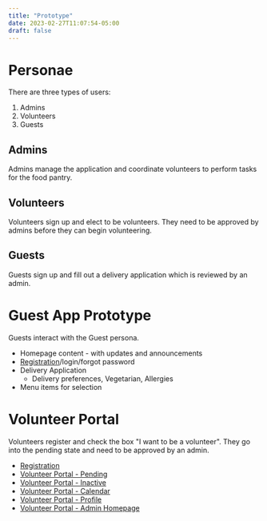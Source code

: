 ```yaml
---
title: "Prototype"
date: 2023-02-27T11:07:54-05:00
draft: false
---
```

# Personae
There are three types of users:

1. Admins
1. Volunteers
1. Guests

## Admins
Admins manage the application and coordinate volunteers to perform tasks for the food pantry.

## Volunteers
Volunteers sign up and elect to be volunteers.  They need to be approved by admins before they can begin volunteering.

## Guests
Guests sign up and fill out a delivery application which is reviewed by an admin.


# Guest App Prototype
Guests interact with the Guest persona.
- Homepage content - with updates and announcements
- [Registration](/registration/)/login/forgot password
- Delivery Application
  - Delivery preferences, Vegetarian, Allergies
- Menu items for selection

# Volunteer Portal
Volunteers register and check the box "I want to be a volunteer".  They go into the pending state and need to be approved by an admin.

- [Registration](/registration/)
- [Volunteer Portal - Pending](/volunteer/pending/)
- [Volunteer Portal - Inactive](/volunteer/inactive/)
- [Volunteer Portal - Calendar](/volunteer/calendar/)
- [Volunteer Portal - Profile](/volunteer/profile/)
- [Volunteer Portal - Admin Homepage](/volunteer/admin/homepage/)
